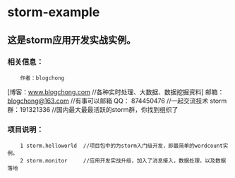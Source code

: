 # storm-example

这是storm应用开发实战实例。
-------------------------------

### 相关信息：
		作者：blogchong
[博客：www.blogchong.com	//各种实时处理、大数据、数据挖掘资料]
		邮箱：blogchong@163.com	//有事可以邮箱
		QQ： 874450476			//一起交流技术
		storm群：191321336		//国内最大最最活跃的storm群，你找到组织了

### 项目说明：
		1 storm.helloworld	//项目包中的为storm入门级开发，即最简单的wordcount实例。
		2 storm.monitor		//应用开发实战升级，加入了消息接入，数据处理，以及数据落地

